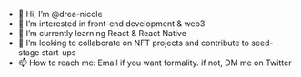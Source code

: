 - 👋 Hi, I’m @drea-nicole
- 👀 I’m interested in front-end development & web3
- 🌱 I’m currently learning React & React Native
- 💞️ I’m looking to collaborate on NFT projects and contribute to seed-stage start-ups
- 📫 How to reach me: Email if you want formality. if not, DM me on Twitter 
